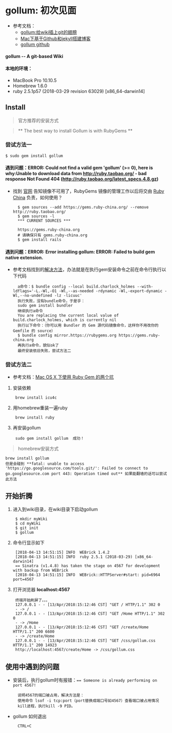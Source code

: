 gollum: 初次见面 
==================================== 

- 参考文档：
	- [gollum:给wiki插上git的翅膀](https://www.jianshu.com/p/9c35812b9bae)
	- [Mac下基于Github和jekyll搭建博客](https://www.jianshu.com/p/779379e48ee9)
	- [gollum github](https://github.com/gollum/gollum)
	


#### gollum -- A git-based Wiki
#### 本地的环境：
- MacBook Pro 10.10.5
- Homebrew 1.6.0
- ruby 2.5.1p57 (2018-03-29 revision 63029) [x86_64-darwin14]

## Install
> 官方推荐的安装方式

> ** The best way to install Gollum is with RubyGems **

### 尝试方法一

	$ sudo gem install gollum
	
#### 遇到问题：ERROR:  Could not find a valid gem 'gollum' (>= 0), here is why:Unable to download data from http://ruby.taobao.org/ - bad response Not Found 404 (http://ruby.taobao.org/latest_specs.4.8.gz)
- 找到 [官网](https://ruby.taobao.org/) 告知镜像不可用了，RubyGems 镜像的管理工作以后将交由 [Ruby China](https://gems.ruby-china.org) 负责，如何使用？
	
		$ gem sources --add https://gems.ruby-china.org/ --remove http://ruby.taobao.org/
		$ gem sources -l
		*** CURRENT SOURCES ***

		https://gems.ruby-china.org
		# 请确保只有 gems.ruby-china.org
		$ gem install rails
		
#### 遇到问题：ERROR:  Error installing gollum: ERROR: Failed to build gem native extension.
- 参考文档找到的[解决方法](https://stackoverflow.com/questions/21568592/deploy-gollum-wiki-with-engine-yard)，办法就是在执行gem安装命令之前在命令行执行以下代码
	
		a命令：$ bundle config --local build.charlock_holmes --with-ldflags='-L.-Wl,-O1 -Wl,--as-needed -rdynamic -Wl,-export-dynamic -Wl,--no-undefined -lz -licuuc'
		执行失败，没有bundle命令，于是乎：
		sudo gem install bundler
		继续执行a命令
		You are replacing the current local value of build.charlock_holmes, which is currently nil
		执行以下命令：（你可以用 Bundler 的 Gem 源代码镜像命令，这样你不用改你的 Gemfile 的 source）
		$ bundle config mirror.https://rubygems.org https://gems.ruby-china.org
		再执行a命令，貌似ok了
		最终安装依旧失败，尝试方法二


### 尝试方法二
- 参考文档：[Mac OS X 下使用 Ruby Gem 的两个坑](https://blog.csdn.net/u011303816/article/details/70185448)
1. 安装依赖
		
		brew install icu4c
		
2. 用homebrew重装一遍ruby

		brew install ruby
		
3. 再安装gollum
	
		sudo gem install gollum  成功！
		
		


> homebrew安装方式

	brew install gollum
	但是会碰到 **fatal: unable to access 'https://go.googlesource.com/tools.git/': Failed to connect to go.googlesource.com port 443: Operation timed out** 如果能翻墙的话可以尝试此方法
	
	
## 开始折腾
1. 进入到wiki目录，在wiki目录下启动gollum
	
		$ mkdir myWiki
		$ cd myWiki
		$ git init
		$ gollum
		
2. 命令行显示如下

		[2018-04-13 14:51:15] INFO  WEBrick 1.4.2
		[2018-04-13 14:51:15] INFO  ruby 2.5.1 (2018-03-29) [x86_64-darwin14]
		== Sinatra (v1.4.8) has taken the stage on 4567 for development with backup from WEBrick
		[2018-04-13 14:51:15] INFO  WEBrick::HTTPServer#start: pid=6964 port=4567
		
3. 打开浏览器 **localhost:4567**
		
		终端开始刷屏了。。。
		127.0.0.1 - - [13/Apr/2018:15:12:46 CST] "GET / HTTP/1.1" 302 0
		- -> /
		127.0.0.1 - - [13/Apr/2018:15:12:46 CST] "GET /Home HTTP/1.1" 302 0
		- -> /Home
		127.0.0.1 - - [13/Apr/2018:15:12:46 CST] "GET /create/Home HTTP/1.1" 200 6600
		- -> /create/Home
		127.0.0.1 - - [13/Apr/2018:15:12:46 CST] "GET /css/gollum.css HTTP/1.1" 200 14923
		http://localhost:4567/create/Home -> /css/gollum.css
		
## 使用中遇到的问题
- 安装后，执行gollum时有报错：`== Someone is already performing on port 4567!`
	
		说明4567的端口被占用，解决方法是：
		使用命令 lsof -i tcp:port（port替换成端口号如4567）查看端口被占用情况
		kill进程，执行kill -9 PID。
		
- gollum 如何退出

		CTRL+C  
